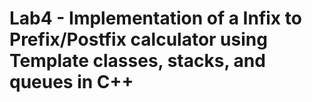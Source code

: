 # Lab4 - Implementation of a Infix to Prefix/Postfix calculator using Template classes, stacks, and queues in C++

